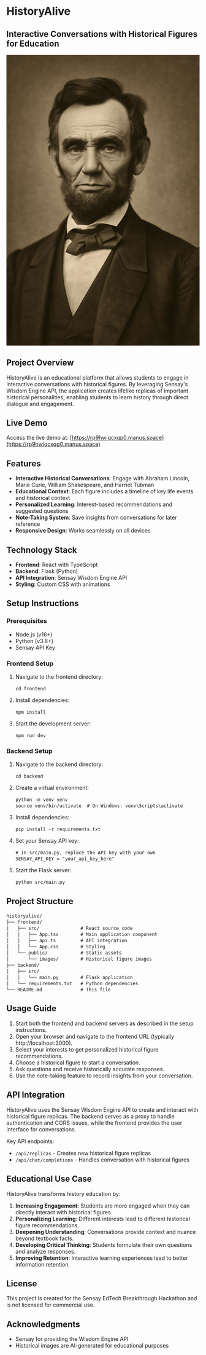 # HistoryAlive

## Interactive Conversations with Historical Figures for Education

![HistoryAlive Banner](frontend/public/images/lincoln.jpg)

## Project Overview

HistoryAlive is an educational platform that allows students to engage in interactive conversations with historical figures. By leveraging Sensay's Wisdom Engine API, the application creates lifelike replicas of important historical personalities, enabling students to learn history through direct dialogue and engagement.

## Live Demo

Access the live demo at: [https://rp9hwiqcxqp0.manus.space](https://rp9hwiqcxqp0.manus.space)

## Features

- **Interactive Historical Conversations**: Engage with Abraham Lincoln, Marie Curie, William Shakespeare, and Harriet Tubman
- **Educational Context**: Each figure includes a timeline of key life events and historical context
- **Personalized Learning**: Interest-based recommendations and suggested questions
- **Note-Taking System**: Save insights from conversations for later reference
- **Responsive Design**: Works seamlessly on all devices

## Technology Stack

- **Frontend**: React with TypeScript
- **Backend**: Flask (Python)
- **API Integration**: Sensay Wisdom Engine API
- **Styling**: Custom CSS with animations

## Setup Instructions

### Prerequisites

- Node.js (v16+)
- Python (v3.8+)
- Sensay API Key

### Frontend Setup

1. Navigate to the frontend directory:
   ```
   cd frontend
   ```

2. Install dependencies:
   ```
   npm install
   ```

3. Start the development server:
   ```
   npm run dev
   ```

### Backend Setup

1. Navigate to the backend directory:
   ```
   cd backend
   ```

2. Create a virtual environment:
   ```
   python -m venv venv
   source venv/bin/activate  # On Windows: venv\Scripts\activate
   ```

3. Install dependencies:
   ```
   pip install -r requirements.txt
   ```

4. Set your Sensay API key:
   ```
   # In src/main.py, replace the API key with your own
   SENSAY_API_KEY = "your_api_key_here"
   ```

5. Start the Flask server:
   ```
   python src/main.py
   ```

## Project Structure

```
historyalive/
├── frontend/
│   ├── src/               # React source code
│   │   ├── App.tsx        # Main application component
│   │   ├── api.ts         # API integration
│   │   └── App.css        # Styling
│   └── public/            # Static assets
│       └── images/        # Historical figure images
├── backend/
│   ├── src/
│   │   └── main.py        # Flask application
│   └── requirements.txt   # Python dependencies
└── README.md              # This file
```

## Usage Guide

1. Start both the frontend and backend servers as described in the setup instructions.
2. Open your browser and navigate to the frontend URL (typically http://localhost:3000).
3. Select your interests to get personalized historical figure recommendations.
4. Choose a historical figure to start a conversation.
5. Ask questions and receive historically accurate responses.
6. Use the note-taking feature to record insights from your conversation.

## API Integration

HistoryAlive uses the Sensay Wisdom Engine API to create and interact with historical figure replicas. The backend serves as a proxy to handle authentication and CORS issues, while the frontend provides the user interface for conversations.

Key API endpoints:
- `/api/replicas` - Creates new historical figure replicas
- `/api/chat/completions` - Handles conversation with historical figures

## Educational Use Case

HistoryAlive transforms history education by:

1. **Increasing Engagement**: Students are more engaged when they can directly interact with historical figures.
2. **Personalizing Learning**: Different interests lead to different historical figure recommendations.
3. **Deepening Understanding**: Conversations provide context and nuance beyond textbook facts.
4. **Developing Critical Thinking**: Students formulate their own questions and analyze responses.
5. **Improving Retention**: Interactive learning experiences lead to better information retention.

## License

This project is created for the Sensay EdTech Breakthrough Hackathon and is not licensed for commercial use.

## Acknowledgments

- Sensay for providing the Wisdom Engine API
- Historical images are AI-generated for educational purposes
